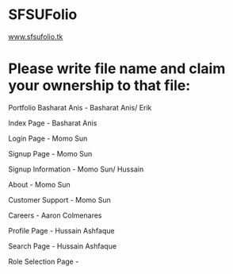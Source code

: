 # SFSUFolio

www.sfsufolio.tk

# Please write file name and claim your ownership to that file:

Portfolio Basharat Anis - Basharat Anis/ Erik

Index Page - Basharat Anis

Login Page - Momo Sun

Signup Page - Momo Sun

Signup Information - Momo Sun/ Hussain

About - Momo Sun

Customer Support - Momo Sun

Careers - Aaron Colmenares

Profile Page - Hussain Ashfaque

Search Page - Hussain Ashfaque

Role Selection Page - 
